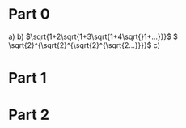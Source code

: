 # Part 0
a)
b) $\sqrt{1+2\sqrt{1+3\sqrt{1+4\sqrt{}1+...}}}$
   $ \sqrt{2}^{\sqrt{2}^{\sqrt{2}^{\sqrt{2...}}}}$
c)
# Part 1
# Part 2
